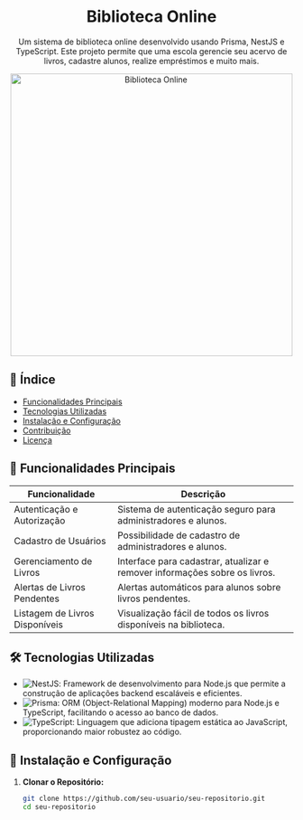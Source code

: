 <!-- Título do Projeto -->
<h1 align="center">Biblioteca Online</h1>

<!-- Descrição do Projeto -->
<p align="center">Um sistema de biblioteca online desenvolvido usando Prisma, NestJS e TypeScript. Este projeto permite que uma escola gerencie seu acervo de livros, cadastre alunos, realize empréstimos e muito mais.</p>

<!-- Banner ou Imagem -->
<p align="center">
  <img src="https://hed.pearson.com.br/hs-fs/hubfs/Blog%20HED/Multim%C3%ADdia/Imagens%20Blog/metas-de-aprendizagem-com-biblioteca-virtual-pearson.jpg?width=800&name=metas-de-aprendizagem-com-biblioteca-virtual-pearson.jpg" alt="Biblioteca Online" width="500">
</p>

<!-- Tabela de Conteúdos -->
## 📖 Índice
- [Funcionalidades Principais](#-funcionalidades-principais)
- [Tecnologias Utilizadas](#-tecnologias-utilizadas)
- [Instalação e Configuração](#-instalação-e-configuração)
- [Contribuição](#-contribuição)
- [Licença](#-licença)

<!-- Funcionalidades Principais -->
## 🚀 Funcionalidades Principais

| Funcionalidade                   | Descrição                                                                      |
| -------------------------------- | ------------------------------------------------------------------------------ |
| Autenticação e Autorização       | Sistema de autenticação seguro para administradores e alunos.                 |
| Cadastro de Usuários             | Possibilidade de cadastro de administradores e alunos.                         |
| Gerenciamento de Livros          | Interface para cadastrar, atualizar e remover informações sobre os livros.     |
| Alertas de Livros Pendentes      | Alertas automáticos para alunos sobre livros pendentes.                         |
| Listagem de Livros Disponíveis   | Visualização fácil de todos os livros disponíveis na biblioteca.               |

<!-- Tecnologias Utilizadas -->
## 🛠️ Tecnologias Utilizadas

- ![NestJS](https://img.shields.io/badge/-NestJS-ff6600?style=flat-square&logo=nestjs&logoColor=ffffff): Framework de desenvolvimento para Node.js que permite a construção de aplicações backend escaláveis e eficientes.
- ![Prisma](https://img.shields.io/badge/-Prisma-1b222d?style=flat-square&logo=prisma&logoColor=42e6b8): ORM (Object-Relational Mapping) moderno para Node.js e TypeScript, facilitando o acesso ao banco de dados.
- ![TypeScript](https://img.shields.io/badge/-TypeScript-007ACC?style=flat-square&logo=typescript&logoColor=ffffff): Linguagem que adiciona tipagem estática ao JavaScript, proporcionando maior robustez ao código.

<!-- Instalação e Configuração -->
## 📝 Instalação e Configuração

1. **Clonar o Repositório:**
   ```sh
   git clone https://github.com/seu-usuario/seu-repositorio.git
   cd seu-repositorio
